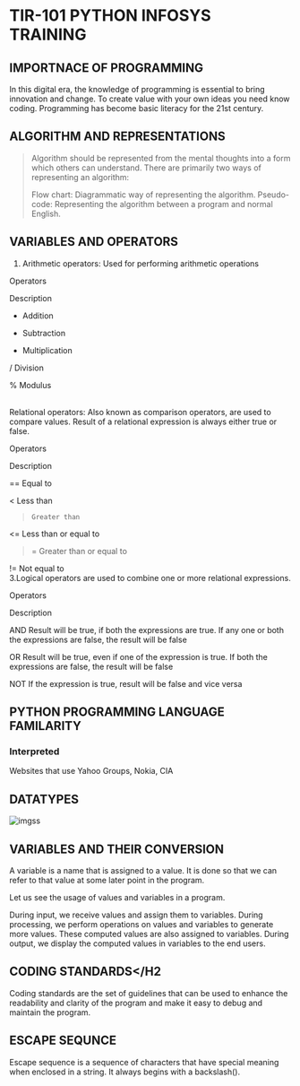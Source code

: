 # TIR-101 PYTHON INFOSYS TRAINING 

## IMPORTNACE OF PROGRAMMING
In this digital era, the knowledge of programming is essential to bring innovation and change. To create value with your own ideas you need know coding. Programming has become basic literacy for the 21st century.
  
## ALGORITHM AND REPRESENTATIONS
>Algorithm should be represented from the mental thoughts into a form which others can understand. There are primarily two ways of representing an algorithm:
>
>Flow chart: Diagrammatic way of representing the algorithm.
>Pseudo-code: Representing the algorithm between a program and normal English.</p>

## VARIABLES AND OPERATORS
1. Arithmetic operators: Used for performing arithmetic operations

Operators

Description

+  Addition

-  Subtraction

*  Multiplication

/  Division

%  Modulus

<BR>Relational operators: Also known as comparison operators, are used to compare values. Result of a relational expression is always either true or false.

Operators

Description

==    Equal to

<     Less than

>     Greater than

<=    Less than or equal to

>=    Greater than or equal to

!=    Not equal to<BR>
3.Logical operators are used to combine one or more relational expressions.

Operators

Description

AND
Result will be true, if both the expressions are true. If any one or both the expressions are false, the result will be false

OR
Result will be true, even if one of the expression is true. If both the expressions are false, the result will be false

NOT
If the expression is true, result will be false and vice versa<BR>

 
## PYTHON PROGRAMMING LANGUAGE FAMILARITY

### Interpreted
Websites that use
Yahoo Groups, Nokia, CIA

## DATATYPES
![imgss](Screenshot(1).png)

## VARIABLES AND THEIR CONVERSION
A variable is a name that is assigned to a value. It is done so that we can refer to that value at some later point in the program.

Let us see the usage of values and variables in a program.

During input, we receive values and assign them to variables.
During processing, we perform operations on values and variables to generate more values. These computed values are also assigned to variables.
During output, we display the computed values in variables to the end users.</P>

## CODING STANDARDS</H2

Coding standards are the set of guidelines that can be used to enhance the readability and clarity of the program and make it easy to debug and maintain the program.

## ESCAPE SEQUNCE
Escape sequence is a sequence of characters that have special meaning when enclosed in a string. It always begins with a backslash(\).
